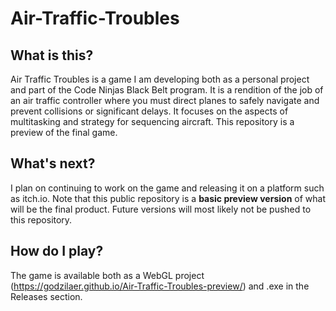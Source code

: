 # Air-Traffic-Troubles
 
## What is this?
Air Traffic Troubles is a game I am developing both as a personal project and part of the Code Ninjas Black Belt program. It is a rendition of the job of an air traffic controller where you must direct planes to safely navigate and prevent collisions or significant delays. It focuses on the aspects of multitasking and strategy for sequencing aircraft. This repository is a preview of the final game.

## What's next?
I plan on continuing to work on the game and releasing it on a platform such as itch.io. Note that this public repository is a **basic preview version** of what will be the final product. Future versions will most likely not be pushed to this repository.

## How do I play?
The game is available both as a WebGL project (https://godzilaer.github.io/Air-Traffic-Troubles-preview/) and .exe in the Releases section.
